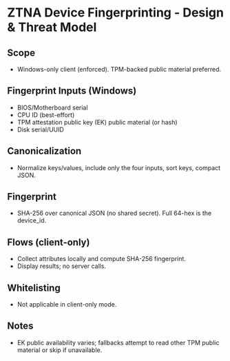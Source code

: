 # ZTNA Device Fingerprinting - Design & Threat Model

## Scope
- Windows-only client (enforced). TPM-backed public material preferred.

## Fingerprint Inputs (Windows)
- BIOS/Motherboard serial
- CPU ID (best-effort)
- TPM attestation public key (EK) public material (or hash)
- Disk serial/UUID

## Canonicalization
- Normalize keys/values, include only the four inputs, sort keys, compact JSON.

## Fingerprint
- SHA-256 over canonical JSON (no shared secret). Full 64-hex is the device_id.

## Flows (client-only)
- Collect attributes locally and compute SHA-256 fingerprint.
- Display results; no server calls.

## Whitelisting
- Not applicable in client-only mode.

## Notes
- EK public availability varies; fallbacks attempt to read other TPM public material or skip if unavailable.
